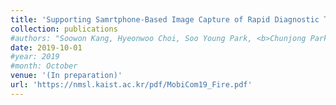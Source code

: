 ```yaml
---
title: 'Supporting Samrtphone-Based Image Capture of Rapid Diagnostic Tests in Low-Resource Settings'
collection: publications
#authors: "Soowon Kang, Hyeonwoo Choi, Soo Young Park, <b>Chunjong Park</b>, Jemin Lee, Uichin Lee, and Sung-Ju Lee"
date: 2019-10-01
#year: 2019
#month: October
venue: '(In preparation)'
url: 'https://nmsl.kaist.ac.kr/pdf/MobiCom19_Fire.pdf'
---
```

